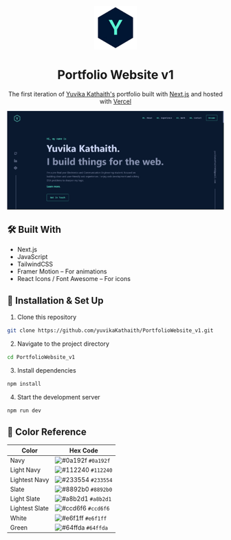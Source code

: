 <div align="center">
  <img alt="Logo" src="/public/logo-blue-bg.png" width="100" />
</div>
<h1 align="center">
  Portfolio Website v1
</h1>
<p align="center">
  The first iteration of <a href="https://yuvikakathaith.vercel.app/" target="_blank">Yuvika Kathaith's</a> portfolio built with <a href="https://nextjs.org/" target="_blank">Next.js</a> and hosted with <a href="https://vercel.com" target="_blank">Vercel</a>
</p>

![demo](/public/demo.png)


## 🛠️ Built With
* Next.js
* JavaScript
* TailwindCSS
* Framer Motion – For animations
* React Icons / Font Awesome – For icons

## 🚀 Installation & Set Up

1. Clone this repository
```bash
git clone https://github.com/yuvikaKathaith/PortfolioWebsite_v1.git
```

2. Navigate to the project directory
```bash
cd PortfolioWebsite_v1
```

3. Install dependencies
```bash
npm install
```

4. Start the development server
```bash
npm run dev
```

## 🎨 Color Reference

| Color            | Hex Code                                                                  |
| ---------------- | ------------------------------------------------------------------------- |
| Navy             | ![#0a192f](https://via.placeholder.com/15/0a192f/000000?text=+) `#0a192f`  |
| Light Navy       | ![#112240](https://via.placeholder.com/15/112240/000000?text=+) `#112240`  |
| Lightest Navy    | ![#233554](https://via.placeholder.com/15/233554/000000?text=+) `#233554`  |
| Slate            | ![#8892b0](https://via.placeholder.com/15/8892b0/000000?text=+) `#8892b0`  |
| Light Slate      | ![#a8b2d1](https://via.placeholder.com/15/a8b2d1/000000?text=+) `#a8b2d1`  |
| Lightest Slate   | ![#ccd6f6](https://via.placeholder.com/15/ccd6f6/000000?text=+) `#ccd6f6`  |
| White            | ![#e6f1ff](https://via.placeholder.com/15/e6f1ff/000000?text=+) `#e6f1ff`  |
| Green            | ![#64ffda](https://via.placeholder.com/15/64ffda/000000?text=+) `#64ffda`  |

